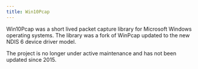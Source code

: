 ```yaml
---
title: Win10Pcap
---
```


Win10Pcap was a short lived packet capture library for Microsoft Windows operating systems. The library was a fork of WinPcap updated to the new NDIS 6 device driver model.

The project is no longer under active maintenance and has not been updated since 2015.

